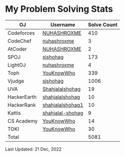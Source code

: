 
# My Problem Solving Stats


| OJ | Username | Solve Count |
| -- | -------- | ----------- |
| Codeforces | [NUHASHROXME](https://codeforces.com/profile/NUHASHROXME) | 410 |
| CodeChef | [nuhashroxme](https://www.codechef.com/users/nuhashroxme) | 3 |
| AtCoder | [NUHASHROXME](https://atcoder.jp/users/NUHASHROXME) | 2 |
| SPOJ | [sjshohag](https://www.spoj.com/users/sjshohag/) | 173 | 
| LightOJ | [nuhashroxme](https://lightoj.com/user/nuhashroxme) | 4 | 
| Toph | [YouKnowWho](https://toph.co/u/YouKnowWho) | 339 |
| Vjudge | [sjshohag](https://vjudge.net/user/sjshohag) | 1006 |
| UVA | [Shahjalalshohag](https://onlinejudge.org/index.php?option=com_onlinejudge&Itemid=8&page=show_authorstats&userid=888069) | 19 |
| HackerEarth | [shahjalalshohag](https://www.hackerearth.com/@shahjalalshohag) | 10 |
| HackerRank | [shahjalalshohag1](https://www.hackerrank.com/shahjalalshohag1) | 10 |
| Kattis | [shahjalal-shohag](https://open.kattis.com/users/shahjalal-shohag) | 9 |
| CS Academy | [YouKnowWho](https://csacademy.com/user/YouKnowWho) | 14 |
| TOKI | [YouKnowWho](https://tlx.toki.id/profiles/YouKnowWho) | 30 |
| Total | | 5081 |

Last Updated: 21 Dec, 2022
